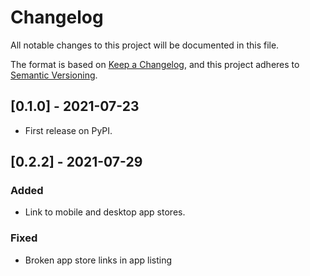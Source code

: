 # Changelog
All notable changes to this project will be documented in this file.

The format is based on [Keep a Changelog](https://keepachangelog.com/en/1.0.0/),
and this project adheres to [Semantic Versioning](https://semver.org/spec/v2.0.0.html).

## [0.1.0] - 2021-07-23
* First release on PyPI.


## [0.2.2] - 2021-07-29
### Added
- Link to mobile and desktop app stores.

### Fixed
- Broken app store links in app listing
